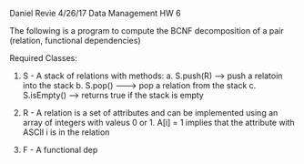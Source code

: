 Daniel Revie
4/26/17
Data Management HW 6

The following is a program to compute the BCNF decomposition of a pair (relation, functional dependencies)


Required Classes: 
1. S - A stack of relations with methods:
	a. S.push(R) --> push a relatoin into the stack
	b. S.pop() ---> pop a relation from the stack
	c. S.isEmpty() --> returns true if the stack is empty

2. R - A relation is a set of attributes and can be implemented using an array of integers with valeus 0 	or 1. A[i] = 1 implies that the attribute with ASCII i is in the relation

3. F - A functional dep

